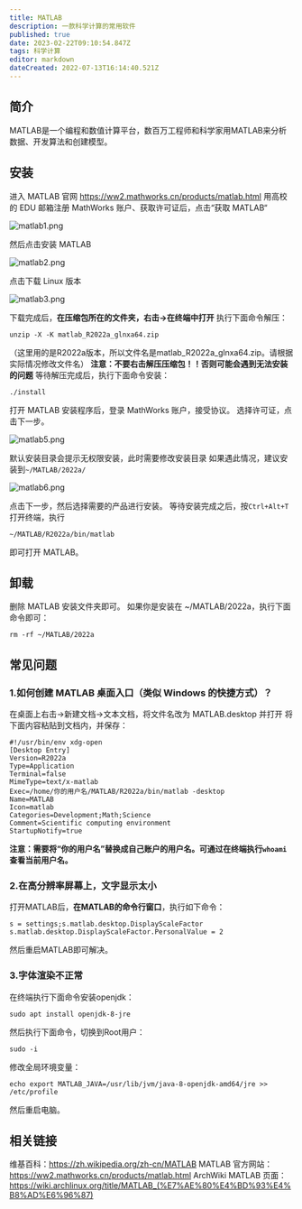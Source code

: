 ```yaml
---
title: MATLAB
description: 一款科学计算的常用软件
published: true
date: 2023-02-22T09:10:54.847Z
tags: 科学计算
editor: markdown
dateCreated: 2022-07-13T16:14:40.521Z
---
```


## 简介
MATLAB是一个编程和数值计算平台，数百万工程师和科学家用MATLAB来分析数据、开发算法和创建模型。

## 安装
进入 MATLAB 官网 https://ww2.mathworks.cn/products/matlab.html
用高校的 EDU 邮箱注册 MathWorks 账户、获取许可证后，点击“获取 MATLAB“

![matlab1.png](/matlab1.png)

然后点击安装 MATLAB

![matlab2.png](/matlab2.png)

点击下载 Linux 版本

![matlab3.png](/matlab3.png)

下载完成后，**在压缩包所在的文件夹，右击->在终端中打开**
执行下面命令解压：
```
unzip -X -K matlab_R2022a_glnxa64.zip
```
（这里用的是R2022a版本，所以文件名是matlab_R2022a_glnxa64.zip。请根据实际情况修改文件名）
**注意：不要右击解压压缩包！！否则可能会遇到无法安装的问题**
等待解压完成后，执行下面命令安装：
```
./install
```
打开 MATLAB 安装程序后，登录 MathWorks 账户，接受协议。
选择许可证，点击下一步。

![matlab5.png](/matlab5.png)

默认安装目录会提示无权限安装，此时需要修改安装目录
如果遇此情况，建议安装到```~/MATLAB/2022a/```

![matlab6.png](/matlab6.png)

点击下一步，然后选择需要的产品进行安装。
等待安装完成之后，按```Ctrl+Alt+T```打开终端，执行
```
~/MATLAB/R2022a/bin/matlab
```
即可打开 MATLAB。

## 卸载
删除 MATLAB 安装文件夹即可。
如果你是安装在 ~/MATLAB/2022a，执行下面命令即可：
```
rm -rf ~/MATLAB/2022a
```

## 常见问题
### 1.如何创建 MATLAB 桌面入口（类似 Windows 的快捷方式）？
在桌面上右击->新建文档->文本文档，将文件名改为 MATLAB.desktop 并打开
将下面内容粘贴到文档内，并保存：
```
#!/usr/bin/env xdg-open
[Desktop Entry]
Version=R2022a
Type=Application
Terminal=false
MimeType=text/x-matlab
Exec=/home/你的用户名/MATLAB/R2022a/bin/matlab -desktop
Name=MATLAB
Icon=matlab
Categories=Development;Math;Science
Comment=Scientific computing environment
StartupNotify=true
```
**注意：需要将“你的用户名”替换成自己账户的用户名。可通过在终端执行```whoami```查看当前用户名。**
### 2.在高分辨率屏幕上，文字显示太小
打开MATLAB后，**在MATLAB的命令行窗口**，执行如下命令：
```
s = settings;s.matlab.desktop.DisplayScaleFactor
s.matlab.desktop.DisplayScaleFactor.PersonalValue = 2
```
然后重启MATLAB即可解决。
### 3.字体渲染不正常
在终端执行下面命令安装openjdk：
```
sudo apt install openjdk-8-jre
```
然后执行下面命令，切换到Root用户：
```
sudo -i
```
修改全局环境变量：
```
echo export MATLAB_JAVA=/usr/lib/jvm/java-8-openjdk-amd64/jre >> /etc/profile
```
然后重启电脑。
## 相关链接
维基百科：https://zh.wikipedia.org/zh-cn/MATLAB
MATLAB 官方网站：https://ww2.mathworks.cn/products/matlab.html
ArchWiki MATLAB 页面：https://wiki.archlinux.org/title/MATLAB_(%E7%AE%80%E4%BD%93%E4%B8%AD%E6%96%87)